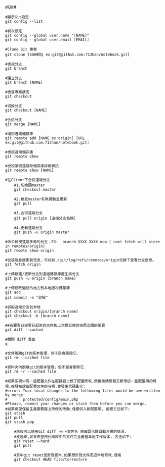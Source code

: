 #Git#

	#顯示Git設定
	git config --list

	#初次設定
	git config --global user.name "[NAME]"
	git config --global user.email [EMAIL]

	#Clone Git 專案
	git clone [SSH網址 ex:git@github.com:713han/notebook.git]

	#檢視分支
	git branch

	#建立分支
	git branch [NAME]

	#檢查專案狀況
	git checkout

	#切換分支
	git checkout [NAME]

	#合併分支
	git merge [NAME]

	#增加遠端儲存庫
	git remote add [NAME ex:origin] [URL ex:git@github.com:713han/notebook.git]

	#檢視遠端儲存庫
	git remote show

	#檢視某個遠端除儲存庫詳細資訊
	git remote show [NAME]

	#在Client下合併遠端分支
		#1.切換回master
		git checkout master

		#2.檢查master有無異動並更新
		git pull

		#3.合併遠端分支
		git pull origin [遠端分支名稱]

		#4.更新遠端分支
		git push -u origin master

	#命令檢視遠端多餘的分支：EX:  branch_XXXX_XXXX new ( next fetch will store in remotes/origin)
	git remote show origin
	
	#從遠端倉庫更新信息，可以到./git/log/refs/remotes/origin目錄下查看分支信息。
	git fetch origin

	#上傳新建/更新分支到遠端儲存庫產生該分支
	git push -u origin [branch name]

	#上傳修改變動的地方到本地版次儲存庫
	git add .
	git commit -m "註解"
	
	#抓取遠端分支到本地
	git checkout origin/[branch name]
	git checkout -b [branch name]
	
	##若要看已經暫存起來的文件和上次提交時的快照之間的差異
	git diff --cached
	
	#關閉 diff 畫面
	q
	
	#文件脫離git的版本管理，但不是會刪除它.
	git rm --cached file
	
	#資料夾內脫離git的版本管理，但不是會刪除它.
	git rm -r --cached file
	
	#如果系統中有一些配置文件在服務器上做了配置修改,然後後續開發又新添加一些配置項的時候,在發布這個配置文件的時候,會發生代碼衝突:
	#error: Your local changes to the following files would be overwritten by merge:
	#		protected/config/main.php
	#Please, commit your changes or stash them before you can merge.
	#如果希望保留生產服務器上所做的改動,僅僅併入新配置項, 處理方法如下:
	git stash
	git pull
	git stash pop

		#然後可以使用Git diff -w +文件名 來確認代碼自動合併的情況.
		#反過來,如果希望用代碼庫中的文件完全覆蓋本地工作版本. 方法如下:
		git reset --hard
		git pull

		#其中git reset是針對版本,如果想針對文件回退本地修改,使用
		git checkout HEAD file/to/restore  
	
	
	
	
	
	
	